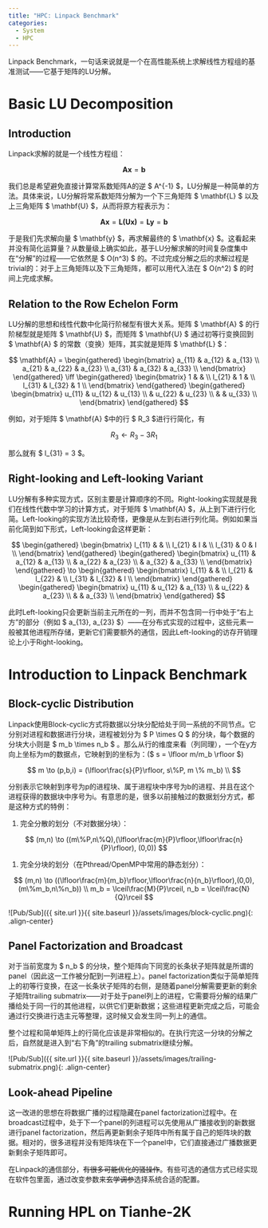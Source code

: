 ```yaml
---
title: "HPC: Linpack Benchmark"
categories:
  - System
  - HPC
---
```


Linpack Benchmark，一句话来说就是一个在高性能系统上求解线性方程组的基准测试——它基于矩阵的LU分解。

# Basic LU Decomposition

## Introduction

Linpack求解的就是一个线性方程组：

$$ \mathbf{Ax} = \mathbf{b} $$

我们总是希望避免直接计算常系数矩阵A的逆 $ A^{-1} $，LU分解是一种简单的方法。具体来说，LU分解将常系数矩阵分解为一个下三角矩阵 $ \mathbf{L} $ 以及上三角矩阵 $ \mathbf{U} $，从而将原方程表示为：

$$ \mathbf{Ax} = \mathbf{L(Ux)} = \mathbf{Ly} = \mathbf{b} $$

于是我们先求解向量 $ \mathbf{y} $，再求解最终的 $ \mathbf{x} $。这看起来并没有简化运算量？从数量级上确实如此，基于LU分解求解的时间复杂度集中在“分解”的过程——它依然是 $ O(n^3) $ 的。不过完成分解之后的求解过程是trivial的：对于上三角矩阵以及下三角矩阵，都可以用代入法在 $ O(n^2) $ 的时间上完成求解。

## Relation to the Row Echelon Form

LU分解的思想和线性代数中化简行阶梯型有很大关系。矩阵 $ \mathbf{A} $ 的行阶梯型就是矩阵 $ \mathbf{U} $，而矩阵 $ \mathbf{U} $ 通过初等行变换回到 $ \mathbf{A} $ 的常数（变换）矩阵，其实就是矩阵 $ \mathbf{L} $：

$$
\mathbf{A} = 
\begin{gathered}
    \begin{bmatrix}
        a_{11} & a_{12} & a_{13} \\
        a_{21} & a_{22} & a_{23} \\
        a_{31} & a_{32} & a_{33} \\        
    \end{bmatrix}
\end{gathered}
\iff
\begin{gathered}
    \begin{bmatrix}
        1 & & \\
        l_{21} & 1 & \\
        l_{31} & l_{32} & 1 \\
    \end{bmatrix}
\end{gathered}
\begin{gathered}
    \begin{bmatrix}
        u_{11} & u_{12} & u_{13} \\
        & u_{22} & u_{23} \\
        & & u_{33} \\
    \end{bmatrix}
\end{gathered}
$$

例如，对于矩阵 $ \mathbf{A} $中的行 $ R_3 $进行行简化，有

$$ R_3 \leftarrow R_3 - 3R_1 $$

那么就有 $ l_{31} = 3 $。

## Right-looking and Left-looking Variant

LU分解有多种实现方式，区别主要是计算顺序的不同。Right-looking实现就是我们在线性代数中学习的计算方式，对于矩阵 $ \mathbf{A} $，从上到下进行行化简。Left-looking的实现方法比较奇怪，更像是从左到右进行列化简。例如如果当前化简到如下形式，Left-looking会这样更新：

$$
\begin{gathered}
    \begin{bmatrix}
        l_{11} & & \\
        l_{21} & I & \\
        l_{31} & 0 & I \\
    \end{bmatrix}
\end{gathered}
\begin{gathered}
    \begin{bmatrix}
        u_{11} & a_{12} & a_{13} \\
        & a_{22} & a_{23} \\
        & a_{32} & a_{33} \\
    \end{bmatrix}
\end{gathered}
\to
\begin{gathered}
    \begin{bmatrix}
        l_{11} & & \\
        l_{21} & l_{22} & \\
        l_{31} & l_{32} & I \\
    \end{bmatrix}
\end{gathered}
\begin{gathered}
    \begin{bmatrix}
        u_{11} & u_{12} & a_{13} \\
        & u_{22} & a_{23} \\
        &  & a_{33} \\
    \end{bmatrix}
\end{gathered}
$$

此时Left-looking只会更新当前主元所在的一列，而并不包含同一行中处于“右上方”的部分（例如 $ a_{13}, a_{23} $）——在分布式实现的过程中，这些元素一般被其他进程所存储，更新它们需要额外的通信，因此Left-looking的访存开销理论上小于Right-looking。

# Introduction to Linpack Benchmark

## Block-cyclic Distribution
Linpack使用Block-cyclic方式将数据以分块分配给处于同一系统的不同节点。它分别对进程和数据进行分块，进程被划分为 $ P \times Q $ 的分块，每个数据的分块大小则是 $ m_b \times n_b $ 。那么从行的维度来看（列同理），一个在y方向上坐标为m的数据点，它映射到的坐标为：($ s = \lfloor m/m_b \rfloor $)

$$
m \to (p,b,i) = (\lfloor\frac{s}{P}\rfloor, s\%P, m \% m_b) \\
$$

分别表示它映射到序号为p的进程块、属于进程块中序号为b的进程、并且在这个进程获得的数据块中序号为i。有意思的是，很多以前接触过的数据划分方式，都是这种方式的特例：

1. 完全分散的划分（不对数据分块）：

$$
(m,n) \to ((m\%P,n\%Q),(\lfloor\frac{m}{P}\rfloor,\lfloor\frac{n}{P}\rfloor), (0,0))
$$

1. 完全分块的划分（在Pthread/OpenMP中常用的静态划分）：

$$
(m,n) \to ((\lfloor\frac{m}{m_b}\rfloor,\lfloor\frac{n}{n_b}\rfloor),(0,0),(m\%m_b,n\%n_b)) \\
m_b = \lceil\frac{M}{P}\rceil, n_b = \lceil\frac{N}{Q}\rceil
$$

![Pub/Sub]({{ site.url }}{{ site.baseurl }}/assets/images/block-cyclic.png){: .align-center}

## Panel Factorization and Broadcast

对于当前宽度为 $ n_b $ 的分块，整个矩阵向下同宽的长条状子矩阵就是所谓的panel（因此这一工作被分配到一列进程上）。panel factorization类似于简单矩阵上的初等行变换，在这一长条状子矩阵的右侧，是随着panel分解需要更新的剩余子矩阵trailing submatrix——对于处于panel列上的进程，它需要将分解的结果广播给处于同一行的其他进程，以供它们更新数据；这些进程更新完成之后，可能会通过行交换进行选主元等整理，这时候又会发生同一列上的通信。

整个过程和简单矩阵上的行简化应该是非常相似的。在执行完这一分块的分解之后，自然就是进入到“右下角”的trailing submatrix继续分解。

![Pub/Sub]({{ site.url }}{{ site.baseurl }}/assets/images/trailing-submatrix.png){: .align-center}

## Look-ahead Pipeline

这一改进的思想在将数据广播的过程隐藏在panel factorization过程中。在broadcast过程中，处于下一个panel的列进程可以先使用从广播接收到的新数据进行panel factorization，然后再更新剩余子矩阵中所有属于自己的矩阵块的数据。相对的，很多进程并没有矩阵块在下一个panel中，它们直接通过广播数据更新剩余子矩阵即可。

在Linpack的通信部分，~~有很多可能优化的骚操作~~。有些可选的通信方式已经实现在软件包里面，通过改变参数来~~玄学调参~~选择系统合适的配置。

# Running HPL on Tianhe-2K